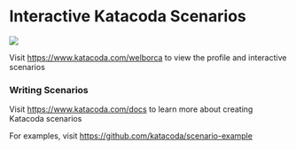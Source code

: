 # Interactive Katacoda Scenarios

[![](http://shields.katacoda.com/katacoda/welborca/count.svg)](https://www.katacoda.com/welborca "Get your profile on Katacoda.com")

Visit https://www.katacoda.com/welborca to view the profile and interactive scenarios

### Writing Scenarios
Visit https://www.katacoda.com/docs to learn more about creating Katacoda scenarios

For examples, visit https://github.com/katacoda/scenario-example

